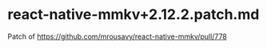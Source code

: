 # react-native-mmkv+2.12.2.patch.md

Patch of https://github.com/mrousavy/react-native-mmkv/pull/778
